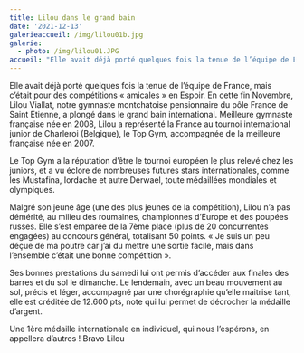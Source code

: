 ```yaml
---
title: Lilou dans le grand bain
date: '2021-12-13'
galerieaccueil: /img/lilou01b.jpg
galerie:
  - photo: /img/lilou01.JPG
accueil: "Elle avait déjà porté quelques fois la tenue de l’équipe de France, mais c’était pour des compétitions « amicales » en Espoir. En cette fin Novembre, Lilou VIallat"
---
```


Elle avait déjà porté quelques fois la tenue de l’équipe de France, mais c’était pour des compétitions « amicales » en Espoir. En cette fin Novembre, Lilou Viallat, notre gymnaste montchatoise pensionnaire du pôle France de Saint Etienne, a plongé dans le grand bain international. Meilleure gymnaste française née en 2008, Lilou a représenté la France au tournoi international junior de Charleroi (Belgique), le Top Gym, accompagnée de la meilleure française née en 2007.

Le Top Gym a la réputation d’être le tournoi européen le plus relevé chez les juniors, et a vu éclore de nombreuses futures stars internationales, comme les Mustafina, Iordache et autre Derwael, toute médaillées mondiales et olympiques.

Malgré son jeune âge (une des plus jeunes de la compétition), Lilou n’a pas démérité, au milieu des roumaines, championnes d’Europe et des poupées russes. Elle s’est emparée de la 7ème place (plus de 20 concurrentes engagées) au concours général, totalisant 50 points. « Je suis un peu déçue de ma poutre car j’ai du mettre une sortie facile, mais dans l’ensemble c’était une bonne compétition ».

Ses bonnes prestations du samedi lui ont permis d’accéder aux finales des barres et du sol le dimanche. Le lendemain, avec un beau mouvement au sol, précis et léger, accompagné par une chorégraphie qu’elle maitrise tant, elle est créditée de 12.600 pts, note qui lui permet de décrocher la médaille d’argent.

Une 1ère médaille internationale en individuel, qui nous l’espérons, en appellera d’autres ! Bravo Lilou

